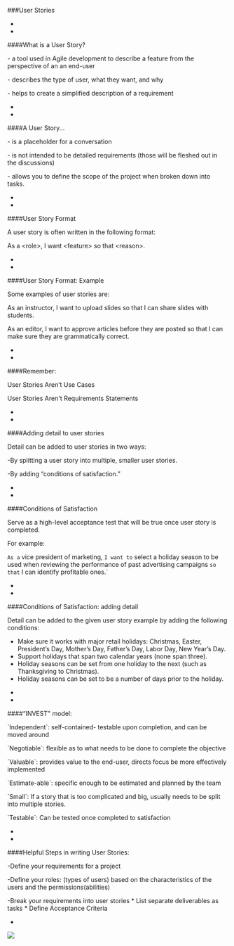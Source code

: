 ###User Stories



-
-
####What is a User Story?

<p class="fragment fade-up">- a tool used in Agile development to describe a feature from the perspective of an an end-user</p>
<p class="fragment fade-up">- describes the type of user, what they want, and why</p>
<p class="fragment fade-up">- helps to create a simplified description of a requirement</p>

-
-
####A User Story...
<p class="fragment fade-up">- is a placeholder for a conversation</p>
<p class="fragment fade-up">- is not intended to be detailed requirements (those will be fleshed out in the discussions)</p>
<p class="fragment fade-up">- allows you to define the scope of the project when broken down into tasks. </p>


-
-
####User Story Format

A user story is often written in the following format:

As a &lt;role&gt;, I want &lt;feature&gt; so that &lt;reason&gt;.


-
-
####User Story Format: Example

Some examples of user stories are:

<p class="fragment fade-up">As an instructor, I want to upload slides so that I can share slides with students.</p>

<p class="fragment fade-up">As an editor, I want to approve articles before they are posted so that I can make sure they are grammatically correct.</p>



-
-
####Remember:
<p class="fragment fade-up">User Stories Aren’t Use Cases</p>
<p class="fragment fade-up">User Stories Aren't Requirements Statements</p>

-
-
####Adding detail to user stories

Detail can be added to user stories in two ways:

<p class="fragment fade-up">-By splitting a user story into multiple, smaller user stories.</p>

<p class="fragment fade-up">-By adding “conditions of satisfaction.”</p>


-
-
####Conditions of Satisfaction

Serve as a high-level acceptance test that will be true once user story is completed.

For example:

`As a` vice president of marketing, `I want to` select a holiday season to be used when reviewing the performance of past advertising campaigns `so that` I can identify profitable ones.` 



-
-
####Conditions of Satisfaction: adding detail

Detail can be added to the given user story example by adding the following conditions:
* Make sure it works with major retail holidays: Christmas, Easter, President’s Day, Mother’s Day, Father’s Day, Labor Day, New Year’s Day.
* Support holidays that span two calendar years (none span three).
* Holiday seasons can be set from one holiday to the next (such as Thanksgiving to Christmas).
* Holiday seasons can be set to be a number of days prior to the holiday.


-
-

####“INVEST" model:
<p class="fragment fade-up">`Independent`: self-contained- testable upon completion, and can be moved around<p>
<p class="fragment fade-up">`Negotiable`: flexible as to what needs to be done to complete the objective </p>
<p class="fragment fade-up">`Valuable`: provides value to the end-user, directs focus be more effectively implemented
<p class="fragment fade-up">`Estimate-able`: specific enough to be estimated and planned by the team</p>
<p class="fragment fade-up">`Small`: If a story that is too complicated and big, usually needs to be split into multiple stories.</p>
<p class="fragment fade-up">`Testable`: Can be tested once completed to satisfaction</p>


-
-

####Helpful Steps in writing User Stories: 
<p class="fragment fade-up">-Define your requirements for a project</p>
<p class="fragment fade-up">-Define your roles: (types of users) based on the characteristics of the users and the permissions(abilities)</p>
<p class="fragment fade-up">-Break your requirements into user stories
* List separate deliverables as tasks
* Define Acceptance Criteria
</p>



-
<img src = 'https://i.pinimg.com/736x/b8/b1/f5/b8b1f599f690c59b4d5d8f58f23cfeef--cutest-bunnies-cute-bunny.jpg'>